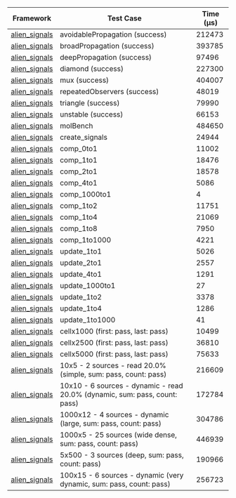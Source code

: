 | Framework | Test Case | Time (μs) |
| --- | --- | --- |
| [alien_signals](https://github.com/medz/alien-signals-dart) | avoidablePropagation (success) | 212473 |
| [alien_signals](https://github.com/medz/alien-signals-dart) | broadPropagation (success) | 393785 |
| [alien_signals](https://github.com/medz/alien-signals-dart) | deepPropagation (success) | 97496 |
| [alien_signals](https://github.com/medz/alien-signals-dart) | diamond (success) | 227300 |
| [alien_signals](https://github.com/medz/alien-signals-dart) | mux (success) | 404007 |
| [alien_signals](https://github.com/medz/alien-signals-dart) | repeatedObservers (success) | 48019 |
| [alien_signals](https://github.com/medz/alien-signals-dart) | triangle (success) | 79990 |
| [alien_signals](https://github.com/medz/alien-signals-dart) | unstable (success) | 66153 |
| [alien_signals](https://github.com/medz/alien-signals-dart) | molBench | 484650 |
| [alien_signals](https://github.com/medz/alien-signals-dart) | create_signals | 24944 |
| [alien_signals](https://github.com/medz/alien-signals-dart) | comp_0to1 | 11002 |
| [alien_signals](https://github.com/medz/alien-signals-dart) | comp_1to1 | 18476 |
| [alien_signals](https://github.com/medz/alien-signals-dart) | comp_2to1 | 18578 |
| [alien_signals](https://github.com/medz/alien-signals-dart) | comp_4to1 | 5086 |
| [alien_signals](https://github.com/medz/alien-signals-dart) | comp_1000to1 | 4 |
| [alien_signals](https://github.com/medz/alien-signals-dart) | comp_1to2 | 11751 |
| [alien_signals](https://github.com/medz/alien-signals-dart) | comp_1to4 | 21069 |
| [alien_signals](https://github.com/medz/alien-signals-dart) | comp_1to8 | 7950 |
| [alien_signals](https://github.com/medz/alien-signals-dart) | comp_1to1000 | 4221 |
| [alien_signals](https://github.com/medz/alien-signals-dart) | update_1to1 | 5026 |
| [alien_signals](https://github.com/medz/alien-signals-dart) | update_2to1 | 2557 |
| [alien_signals](https://github.com/medz/alien-signals-dart) | update_4to1 | 1291 |
| [alien_signals](https://github.com/medz/alien-signals-dart) | update_1000to1 | 27 |
| [alien_signals](https://github.com/medz/alien-signals-dart) | update_1to2 | 3378 |
| [alien_signals](https://github.com/medz/alien-signals-dart) | update_1to4 | 1286 |
| [alien_signals](https://github.com/medz/alien-signals-dart) | update_1to1000 | 41 |
| [alien_signals](https://github.com/medz/alien-signals-dart) | cellx1000 (first: pass, last: pass) | 10499 |
| [alien_signals](https://github.com/medz/alien-signals-dart) | cellx2500 (first: pass, last: pass) | 36810 |
| [alien_signals](https://github.com/medz/alien-signals-dart) | cellx5000 (first: pass, last: pass) | 75633 |
| [alien_signals](https://github.com/medz/alien-signals-dart) | 10x5 - 2 sources - read 20.0% (simple, sum: pass, count: pass) | 216609 |
| [alien_signals](https://github.com/medz/alien-signals-dart) | 10x10 - 6 sources - dynamic - read 20.0% (dynamic, sum: pass, count: pass) | 172784 |
| [alien_signals](https://github.com/medz/alien-signals-dart) | 1000x12 - 4 sources - dynamic (large, sum: pass, count: pass) | 304786 |
| [alien_signals](https://github.com/medz/alien-signals-dart) | 1000x5 - 25 sources (wide dense, sum: pass, count: pass) | 446939 |
| [alien_signals](https://github.com/medz/alien-signals-dart) | 5x500 - 3 sources (deep, sum: pass, count: pass) | 190966 |
| [alien_signals](https://github.com/medz/alien-signals-dart) | 100x15 - 6 sources - dynamic (very dynamic, sum: pass, count: pass) | 256723 |
